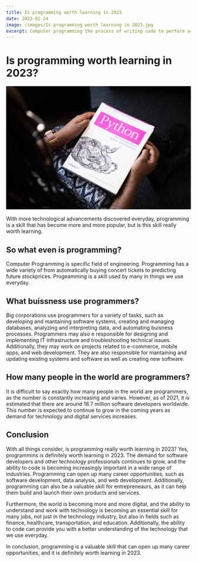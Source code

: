 ```yaml
---
title: Is programming worth learning in 2023
date: 2023-01-24
image: /images/Is programming worth learning in 2023.jpg
excerpt: Computer programming the process of writing code to perform actions on a computer, but is this skill really worth the hype now?
---
```


# Is programming worth learning in 2023?

![Python](/public/images/Is%20programming%20worth%20learning%20in%202023.jpg)

With more technological advancements discovered everyday, programming is a skill that has become more and more popular, but is this skill really worth learning.

## So what even is programming?

Computer Programming is specific field of engineering. Programming has a wide variety of from automatically buying concert tickets to predicting future stockprices. Progeamming is a skill used by many in things we use everyday.

## What buissness use programmers?

Big corporations use programmers for a variety of tasks, such as developing and mantaining software systems, creating and managing databases, analyzing and interpreting data, and automating buisness processes. Programmers may also e responsible for designing and implementing IT infrastructure and troubleshooting technical issues. Additionally, they may work on projects related to e-commerce, mobile apps, and web development. They are also responsible for mantaining and updating existing systems and software as well as creating new software.

## How many people in the world are programmers?

It is difficult to say exactly how many people in the world are programmers, as the number is constantly increasing and varies. However, as of 2021, it is estimated that there are around 18.7 million software developers worldwide. This number is expected to continue to grow in the coming years as demand for technology and digital services increases.

## Conclusion

With all things consider, is programming really worth learning in 2023? Yes, programmins is definitely worth learning in 2023. The demand for software developers and other technology professionals continues to grow, and the ability to code is becoming increasingly important in a wide range of industries. Programming can open up many career opportunities, such as software development, data analysis, and web development. Additionally, programming can also be a valuable skill for entrepreneaurs, as it can help them build and launch their own products and services.

Furthermore, the world is becoming more and more digital, and the ability to understand and work with technology is becoming an essential skill for many jobs, not just in the technology industry, but also in fields such as finance, healthcare, transportation, and education. Additionally, the ability to code can provide you with a better understanding of the technology that we use everyday.

In conclusion, programming is a valuable skill that can open up many career opportunities, and it is definitely worth learning in 2023.
